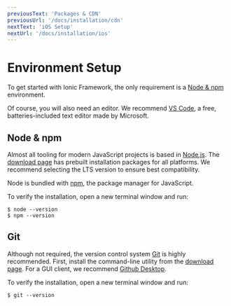 ```yaml
---
previousText: 'Packages & CDN'
previousUrl: '/docs/installation/cdn'
nextText: 'iOS Setup'
nextUrl: '/docs/installation/ios'
---
```


# Environment Setup

To get started with Ionic Framework, the only requirement is a [Node & npm](#node-amp-npm) environment.

Of course, you will also need an editor. We recommend [VS Code](https://code.visualstudio.com/), a free, batteries-included text editor made by Microsoft.

## Node & npm

Almost all tooling for modern JavaScript projects is based in [Node.js](/docs/faq/glossary#node). The [download page](https://nodejs.org/en/download/) has prebuilt installation packages for all platforms. We recommend selecting the LTS version to ensure best compatibility.

Node is bundled with [npm](/docs/faq/glossary#npm), the package manager for JavaScript.

To verify the installation, open a new terminal window and run:

```shell
$ node --version
$ npm --version
```

## Git

Although not required, the version control system [Git](/docs/faq/glossary#git) is highly recommended. First, install the command-line utility from the [download page](https://git-scm.com/downloads). For a GUI client, we recommend [Github Desktop](https://desktop.github.com/).

To verify the installation, open a new terminal window and run:

```shell
$ git --version
```
